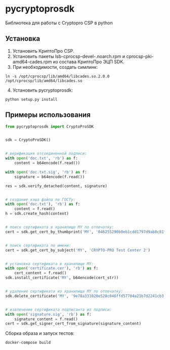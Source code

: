 # pycryptoprosdk
Библиотека для работы с Cryptopro CSP в python

## Установка
1. Установить КриптоПро CSP.
2. Установить пакеты lsb-cprocsp-devel-.noarch.rpm и cprocsp-pki-amd64-cades.rpm из состава КриптоПро ЭЦП SDK.
3. При необходимости, создать симлинк:
```
ln -s /opt/cprocsp/lib/amd64/libcades.so.2.0.0 /opt/cprocsp/lib/amd64/libcades.so
```
4. Установить pycryptoprosdk:
```
python setup.py install
```

## Примеры использования
```python
from pycryptoprosdk import CryptoProSDK


sdk = CryptoProSDK()


# верификация отсоединенной подписи:
with open('doc.txt', 'rb') as f:
    content = b64encode(f.read())

with open('doc.txt.sig', 'rb') as f:
    signature = b64encode(f.read())

res = sdk.verify_detached(content, signature)


# создание хэша файла по ГОСТу:
with open('doc.txt'), 'rb') as f:
    content = f.read()
h = sdk.create_hash(content)


# поиск сертификата в хранилище MY по отпечатку:
cert = sdk.get_cert_by_thumbprint('MY', '046255290b0eb1cdd1797d9ab8c81f699e3687f3')


# поиск сертификата по имени:
cert = sdk.get_cert_by_subject('MY', 'CRYPTO-PRO Test Center 2')


# установка сертификата в хранилище MY:
with open('certificate.cer'), 'rb') as f:
    cert_content = f.read()
sdk.install_certificate('MY', b64encode(cert_str))


# удаление сертификата из хранилища MY по отпечатку:
sdk.delete_certificate('MY', '9e78a331020e528c046ffd57704a21b7d2241cb3')


# извлечение сертификата подписанта из подписи:
with open('signature.sig', 'rb') as f:
    signature_content = f.read()
cert = sdk.get_signer_cert_from_signature(signature_content)
```

Сборка образа и запуск тестов:

```
docker-compose build
```
